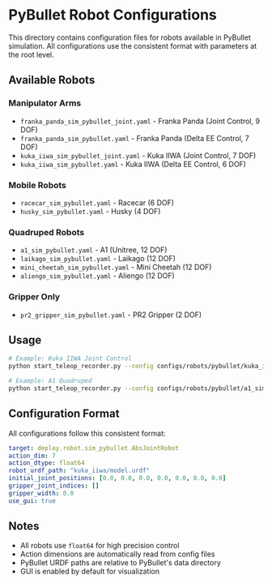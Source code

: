 # PyBullet Robot Configurations

This directory contains configuration files for robots available in PyBullet simulation. All configurations use the consistent format with parameters at the root level.

## Available Robots

### Manipulator Arms
- `franka_panda_sim_pybullet_joint.yaml` - Franka Panda (Joint Control, 9 DOF)
- `franka_panda_sim_pybullet.yaml` - Franka Panda (Delta EE Control, 7 DOF)
- `kuka_iiwa_sim_pybullet_joint.yaml` - Kuka IIWA (Joint Control, 7 DOF)
- `kuka_iiwa_sim_pybullet.yaml` - Kuka IIWA (Delta EE Control, 6 DOF)

### Mobile Robots
- `racecar_sim_pybullet.yaml` - Racecar (6 DOF)
- `husky_sim_pybullet.yaml` - Husky (4 DOF)

### Quadruped Robots
- `a1_sim_pybullet.yaml` - A1 (Unitree, 12 DOF)
- `laikago_sim_pybullet.yaml` - Laikago (12 DOF)
- `mini_cheetah_sim_pybullet.yaml` - Mini Cheetah (12 DOF)
- `aliengo_sim_pybullet.yaml` - Aliengo (12 DOF)

### Gripper Only
- `pr2_gripper_sim_pybullet.yaml` - PR2 Gripper (2 DOF)

## Usage

```bash
# Example: Kuka IIWA Joint Control
python start_teleop_recorder.py --config configs/robots/pybullet/kuka_iiwa_sim_pybullet_joint.yaml --shm_name tmp

# Example: A1 Quadruped
python start_teleop_recorder.py --config configs/robots/pybullet/a1_sim_pybullet.yaml --shm_name tmp
```

## Configuration Format

All configurations follow this consistent format:

```yaml
target: deploy.robot.sim_pybullet.AbsJointRobot
action_dim: 7
action_dtype: float64
robot_urdf_path: "kuka_iiwa/model.urdf"
initial_joint_positions: [0.0, 0.0, 0.0, 0.0, 0.0, 0.0, 0.0]
gripper_joint_indices: []
gripper_width: 0.0
use_gui: true
```

## Notes

- All robots use `float64` for high precision control
- Action dimensions are automatically read from config files
- PyBullet URDF paths are relative to PyBullet's data directory
- GUI is enabled by default for visualization
